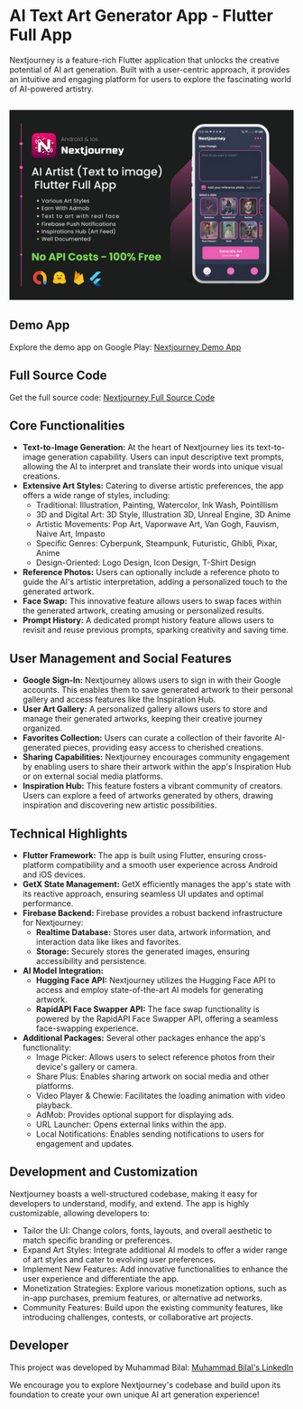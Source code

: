 
   <h1>AI Text Art Generator App - Flutter Full App</h1>
    <p>Nextjourney is a feature-rich Flutter application that unlocks the creative potential of AI art generation.
        Built with a user-centric approach, it provides an intuitive and engaging platform for users to explore the
        fascinating world of AI-powered artistry.</p>
        <h2> </h2>
    <img src="cover_image.png" alt="Cover of Nextjourney">
        <h2>Demo App</h2>
    <p>Explore the demo app on Google Play: <a href="https://play.google.com/store/apps/details?id=com.bilalazam.nextjourney">Nextjourney Demo App</a></p>
    <h2>Full Source Code</h2>
    <p>Get the full source code: <a href="https://bit.ly/text-to-image-flutter">Nextjourney Full Source Code</a></p>
    <h2>Core Functionalities</h2>
    <ul>
        <li><strong>Text-to-Image Generation:</strong> At the heart of Nextjourney lies its text-to-image generation
            capability. Users can input descriptive text prompts, allowing the AI to interpret and translate their
            words into unique visual creations.</li>
        <li><strong>Extensive Art Styles:</strong> Catering to diverse artistic preferences, the app offers a wide
            range of styles, including:
            <ul>
                <li>Traditional: Illustration, Painting, Watercolor, Ink Wash, Pointillism</li>
                <li>3D and Digital Art: 3D Style, Illustration 3D, Unreal Engine, 3D Anime</li>
                <li>Artistic Movements: Pop Art, Vaporwave Art, Van Gogh, Fauvism, Naive Art, Impasto</li>
                <li>Specific Genres: Cyberpunk, Steampunk, Futuristic, Ghibli, Pixar, Anime</li>
                <li>Design-Oriented: Logo Design, Icon Design, T-Shirt Design</li>
            </ul>
        </li>
        <li><strong>Reference Photos:</strong> Users can optionally include a reference photo to guide the AI's
            artistic interpretation, adding a personalized touch to the generated artwork.</li>
        <li><strong>Face Swap:</strong> This innovative feature allows users to swap faces within the generated
            artwork, creating amusing or personalized results.</li>
        <li><strong>Prompt History:</strong> A dedicated prompt history feature allows users to revisit and reuse
            previous prompts, sparking creativity and saving time.</li>
    </ul>
    <h2>User Management and Social Features</h2>
    <ul>
        <li><strong>Google Sign-In:</strong> Nextjourney allows users to sign in with their Google accounts. This enables
            them to save generated artwork to their personal gallery and access features like the Inspiration Hub.</li>
        <li><strong>User Art Gallery:</strong> A personalized gallery allows users to store and manage their generated
            artworks, keeping their creative journey organized.</li>
        <li><strong>Favorites Collection:</strong> Users can curate a collection of their favorite AI-generated pieces,
            providing easy access to cherished creations.</li>
        <li><strong>Sharing Capabilities:</strong> Nextjourney encourages community engagement by enabling users to share
            their artwork within the app's Inspiration Hub or on external social media platforms.</li>
        <li><strong>Inspiration Hub:</strong> This feature fosters a vibrant community of creators. Users can explore a
            feed of artworks generated by others, drawing inspiration and discovering new artistic possibilities.</li>
    </ul>
    <h2>Technical Highlights</h2>
    <ul>
        <li><strong>Flutter Framework:</strong> The app is built using Flutter, ensuring cross-platform compatibility
            and a smooth user experience across Android and iOS devices.</li>
        <li><strong>GetX State Management:</strong> GetX efficiently manages the app's state with its reactive approach,
            ensuring seamless UI updates and optimal performance.</li>
        <li><strong>Firebase Backend:</strong> Firebase provides a robust backend infrastructure for Nextjourney:
            <ul>
                <li><strong>Realtime Database:</strong> Stores user data, artwork information, and interaction data like
                    likes and favorites.</li>
                <li><strong>Storage:</strong> Securely stores the generated images, ensuring accessibility and
                    persistence.</li>
            </ul>
        </li>
        <li><strong>AI Model Integration:</strong>
            <ul>
                <li><strong>Hugging Face API:</strong> Nextjourney utilizes the Hugging Face API to access and employ
                    state-of-the-art AI models for generating artwork.</li>
                <li><strong>RapidAPI Face Swapper API:</strong> The face swap functionality is powered by the RapidAPI
                    Face Swapper API, offering a seamless face-swapping experience.</li>
            </ul>
        </li>
        <li><strong>Additional Packages:</strong> Several other packages enhance the app's functionality:
            <ul>
                <li>Image Picker: Allows users to select reference photos from their device's gallery or camera.</li>
                <li>Share Plus: Enables sharing artwork on social media and other platforms.</li>
                <li>Video Player & Chewie: Facilitates the loading animation with video playback.</li>
                <li>AdMob: Provides optional support for displaying ads.</li>
                <li>URL Launcher: Opens external links within the app.</li>
                <li>Local Notifications: Enables sending notifications to users for engagement and updates.</li>
            </ul>
        </li>
    </ul>
    <h2>Development and Customization</h2>
    <p>Nextjourney boasts a well-structured codebase, making it easy for developers to understand, modify, and extend.
        The app is highly customizable, allowing developers to:</p>
    <ul>
        <li>Tailor the UI: Change colors, fonts, layouts, and overall aesthetic to match specific branding or
            preferences.</li>
        <li>Expand Art Styles: Integrate additional AI models to offer a wider range of art styles and cater to
            evolving user preferences.</li>
        <li>Implement New Features: Add innovative functionalities to enhance the user experience and differentiate the
            app.</li>
        <li>Monetization Strategies: Explore various monetization options, such as in-app purchases, premium features, or
            alternative ad networks.</li>
        <li>Community Features: Build upon the existing community features, like introducing challenges, contests, or
            collaborative art projects.</li>
    </ul>
    <h2>Developer</h2>
    <p>This project was developed by Muhammad Bilal: <a href="https://www.linkedin.com/in/muhammad-bilal-dhuddi/">Muhammad Bilal's LinkedIn</a></p>
    <p>We encourage you to explore Nextjourney's codebase and build upon its foundation to create your own unique AI art
        generation experience!</p>
